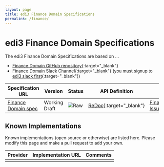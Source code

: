 ```yaml
---
layout: page
title: edi3 Finance Domain Specifications
permalink: /finance/
---
```


# edi3 Finance Domain Specifications

The edi3 Finance Domain Specifications are based on ...

* [Finance Domain GitHub repository](https://github.com/edi3/edi3-finance){:target="_blank"}
* [Finance Domain Slack Channel](https://edi3.slack.com/messages/spec-finance/){:target="_blank"} ([you must signup to edi3 slack first](https://join.slack.com/t/edi3/shared_invite/enQtNTY5OTkzMjQ0NjcyLTM1MzYyNjg5M2RlMWIyZjUzMDBlNWQ3OWIyZTNhMDhhN2UzYjIyMjk4M2VhM2ViNzhhM2Y1OWE0Y2FhYTc1ZTg){:target="_blank"})

| Specification URL | Version | Status | API Definition | Issues List |
| ----------------- | ------  | ------ | -------------- | ----------- |
| [Finance Domain spec](http://edi3.org/specs/edi3-finance/master/) | Working Draft | ![Raw](http://rfc.unprotocols.org/spec:2/COSS/raw.svg) | [ReDoc](http://edi3.org/specs/edi3-finance/master/redoc-static.html){:target="_blank"} |  [Finance Domain Issues](https://github.com/edi3/edi3-finance/issues){:target="_blank"}  |

## Known Implementations

Known implementations (open source or otherwise) are listed here.  Please modify this page and make a pull request to add your own.

|Provider|Implementation URL|Comments|
|--------|------------------|--------|
|  |  |  |

